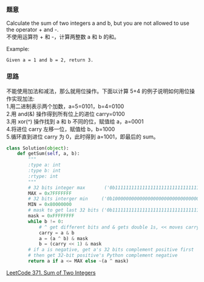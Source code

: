 ### 题意
Calculate the sum of two integers a and b, but you are not allowed to use the operator + and -.  
不使用运算符 + 和 -，计算两整数 a 和 b 的和。

Example:
```
Given a = 1 and b = 2, return 3.
```

### 思路
不能使用加法和减法，那么就用位操作。下面以计算 5+4 的例子说明如何用位操作实现加法:  
1.用二进制表示两个加数，a=5=0101，b=4=0100  
2.用 and(&) 操作得到所有位上的进位 carry=0100  
3.用 xor(^) 操作找到 a 和 b 不同的位，赋值给 a，a=0001  
4.将进位 carry 左移一位，赋值给 b，b=1000  
5.循环直到进位 carry 为 0，此时得到 a=1001，即最后的 sum。
```python
class Solution(object):
    def getSum(self, a, b):
        """
        :type a: int
        :type b: int
        :rtype: int
        """
        # 32 bits integer max       ('0b1111111111111111111111111111111')
        MAX = 0x7FFFFFFF
        # 32 bits interger min     ('0b10000000000000000000000000000000')
        MIN = 0x80000000
        # mask to get last 32 bits ('0b11111111111111111111111111111111')
        mask = 0xFFFFFFFF
        while b != 0:
            # ^ get different bits and & gets double 1s, << moves carry
            carry = a & b
            a = (a ^ b) & mask
            b = (carry << 1) & mask
        # if a is negative, get a's 32 bits complement positive first
        # then get 32-bit positive's Python complement negative
        return a if a <= MAX else ~(a ^ mask)
```
[LeetCode 371. Sum of Two Integers](https://leetcode.com/problems/sum-of-two-integers/description/)
